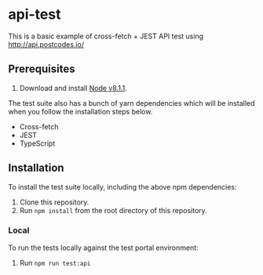 # api-test

This is a basic example of cross-fetch + JEST API test using http://api.postcodes.io/


Prerequisites
------------

1. Download and install [Node v8.1.1](https://nodejs.org/en/).

The test suite also has a bunch of yarn dependencies which will be installed when you follow the installation
steps below.

* Cross-fetch
* JEST
* TypeScript


Installation
------------

To install the test suite locally, including the above npm dependencies:

1. Clone this repository.
1. Run `npm install` from the root directory of this repository.

### Local

To run the tests locally against the test portal environment:

1. Run `npm run test:api`
